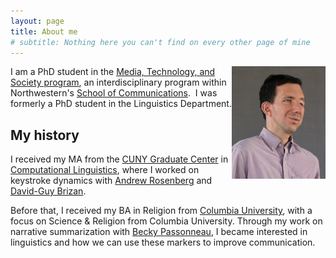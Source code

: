 ```yaml
---
layout: page
title: About me
# subtitle: Nothing here you can't find on every other page of mine
---
```


<img align="right" src="/img/nu_headshot-compressed.jpg" alt="headshot"
	title="My headshot" width="150" />
<!-- <img align="right" src="/img/nu_headshot-compressed.jpg"> -->


I am a PhD student in the [Media, Technology, and Society program](https://communication.northwestern.edu/programs/phd_media_technology_society), an interdisciplinary program within Northwestern's [School of Communications](https://communication.northwestern.edu).  I was formerly a PhD student in the Linguistics Department.

## My history

I received my MA from the [CUNY Graduate Center](https://gc.cuny.edu/Home) in [Computational Linguistics](https://www.gc.cuny.edu/Page-Elements/Academics-Research-Centers-Initiatives/Doctoral-Programs/Linguistics/About-the-Program/Specializations/Computational-Linguistics), where I worked on keystroke dynamics with [Andrew Rosenberg](http://eniac.cs.qc.cuny.edu/andrew/) and [David-Guy Brizan](https://www.usfca.edu/faculty/david-guy-brizan).

Before that, I received my BA in Religion from [Columbia University](https://www.columbia.edu), with a focus on Science & Religion from Columbia University. Through my work on narrative summarization with [Becky Passonneau](https://sites.psu.edu/becky/), I became interested in linguistics and how we can use these markers to improve communication.